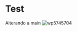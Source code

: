# Test


Alterando a main
![wp5745704](https://user-images.githubusercontent.com/105084876/169621473-ae6a91c6-3590-41d8-b5ed-330ca571dc8b.jpg)

